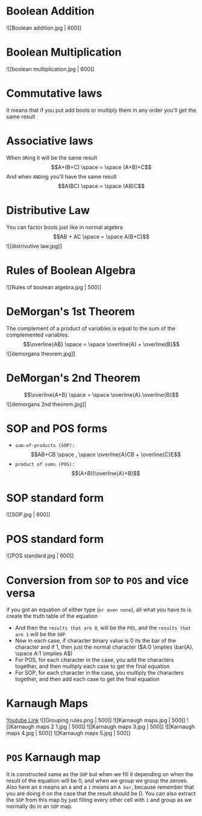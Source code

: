 # Boolean Addition
![[Boolean addition.jpg | 600]]

# Boolean Multiplication
![[boolean multiplication.jpg | 600]]

# Commutative laws
It means that if you put add bools or multiply them in any order you'll get the same result

# Associative laws
When `OR`ing it will be the same result
$$A+(B+C) \space = \space (A+B)+C$$
And when `AND`ing you'll have the same result
$$A(BC) \space = \space (AB)C$$

# Distributive Law
You can factor bools just like in normal algebra
$$AB + AC \space = \space A(B+C)$$
![[distrivutive law.jpg]]

# Rules of Boolean Algebra
![[Rules of boolean algebra.jpg | 500]]

# DeMorgan's 1st Theorem
The complement of a product of variables is equal to the sum of the complemented variables.
$$\overline{AB} \space = \space \overline{A} + \overline{B}$$
![[demorgans theorem.jpg]]

# DeMorgan's 2nd Theorem
$$\overline{A+B} \space = \space \overline{A}.\overline{B}$$
![[demorgans 2nd theorem.jpg]]

# SOP and POS forms
- `sum-of-products (SOP):`
$$AB+CB \space , \space \overline{A}CB + \overline{C}E$$
- `product of sums (POS):`
$$(A+B)(\overline{A}+B)$$

# SOP standard form
![[SOP.jpg | 600]]

# POS standard form
![[POS standard.jpg | 600]]


# Conversion from `SOP` to `POS` and vice versa
if you got an equation of either type (`or even none`), all what you have to is create the truth table of the equation
- And then the `results that are 0`, will be the `POS`, and the `results that are 1` will be the `SOP`
- Now in each case, if character binary value is 0 its the bar of the character and if 1, then just the normal character ($A:0 \implies \bar{A}, \space A:1 \implies A$)
- For POS, for each character in the case, you add the characters together, and then multiply each case to get the final equation
- For SOP, for each character in the case, you multiply the characters together, and then add each case to get the final equation
# Karnaugh Maps
[Youtube Link](https://youtu.be/3vkMgTmieZI)
![[Grouping rules.png | 500]]
![[Karnaugh maps.jpg | 500]]
![[Karnaugh maps 2 1.jpg | 500]]
![[Karnaugh maps 3.jpg | 500]]
![[Karnaugh maps 4.jpg | 500]]
![[Karnaugh maps 5.jpg | 500]]

# `POS` Karnaugh map
It is constructed same as the `SOP` but when we fill it depending on when the result of the equation will be 0, and when we group we group the zeroes.
Also here an `0` means an `A` and a `1` means an `A bar`, because remember that you are doing it on the case that the result should be 0.
You can also extract the `SOP` from this map by just filling every other cell with `1` and group as we normally do in an `SOP` map.